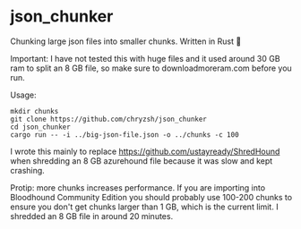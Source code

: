 # json_chunker
Chunking large json files into smaller chunks. Written in Rust 🦀

Important: I have not tested this with huge files and it used around 30 GB ram to split an 8 GB file, so make sure to downloadmoreram.com before you run.

Usage:
```
mkdir chunks
git clone https://github.com/chryzsh/json_chunker
cd json_chunker
cargo run -- -i ../big-json-file.json -o ../chunks -c 100
```

I wrote this mainly to replace https://github.com/ustayready/ShredHound when shredding an 8 GB azurehound file because it was slow and kept crashing.

Protip: more chunks increases performance. If you are importing into Bloodhound Community Edition you should probably use 100-200 chunks to ensure you don't get chunks larger than 1 GB, which is the current limit. I shredded an 8 GB file in around 20 minutes.

